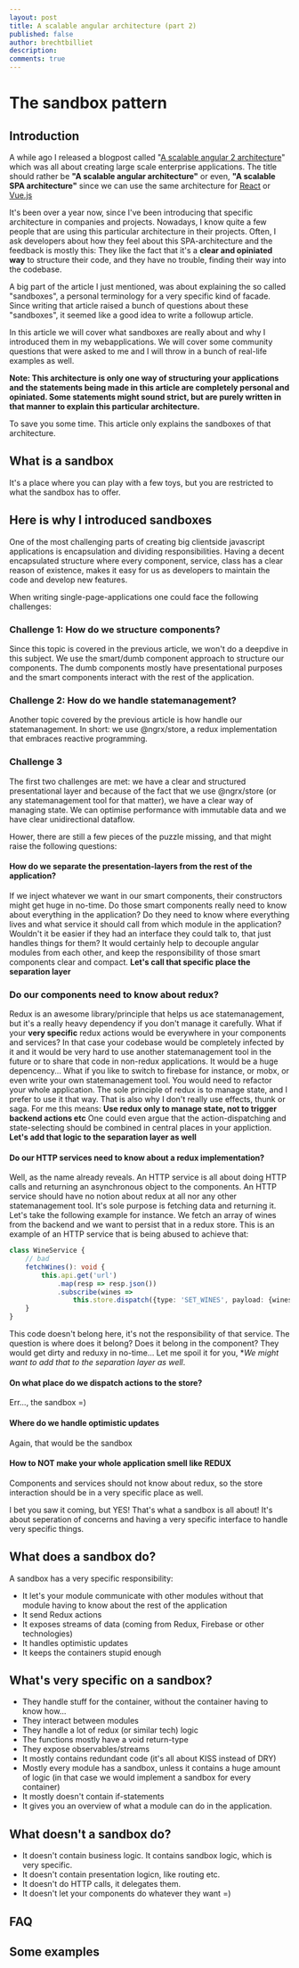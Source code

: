 ```yaml
---		
layout: post		
title: A scalable angular architecture (part 2)
published: false
author: brechtbilliet
description: 
comments: true
---
```


# The sandbox pattern

## Introduction

A while ago I released a blogpost called "[A scalable angular 2 architecture](http://blog.brecht.io/A-scalable-angular2-architecture/)" which was all about creating large scale enterprise applications. The title should  rather be **"A scalable angular architecture"** or even, **"A scalable SPA architecture"** since we can use the same architecture for [React](https://facebook.github.io/react/) or [Vue.js](https://vuejs.org)

It's been over a year now, since I've been introducing that specific architecture in companies and projects. Nowadays, I know quite a few people that are using this particular architecture in their projects.
Often, I ask developers about how they feel about this SPA-architecture and the feedback is mostly this:
They like the fact that it's a **clear and opiniated way** to structure their code, and they have no trouble, finding their way into the codebase.

A big part of the article I just mentioned, was about explaining the so called "sandboxes", a personal terminology for a very specific kind of facade.
Since writing that article raised a bunch of questions about these "sandboxes", it seemed like a good idea to write a followup article.

In this article we will cover what sandboxes are really about and why I introduced them in my webapplications.
We will cover some community questions that were asked to me and I will throw in a bunch of real-life examples as well.

**Note: This architecture is only one way of structuring your applications and the statements being made in this article are completely personal and opiniated.
Some statements might sound strict, but are purely written in that manner to explain this particular architecture.**

To save you some time. This article only explains the sandboxes of that architecture.

## What is a sandbox

It's a place where you can play with a few toys, but you are restricted to what the sandbox has to offer.

## Here is why I introduced sandboxes

One of the most challenging parts of creating big clientside javascript applications is encapsulation and dividing responsibilities. Having a decent encapsulated structure where every component, service, class has a clear reason of existence, makes it easy for us as developers to maintain the code and develop new features. 

When writing single-page-applications one could face the following challenges:

### Challenge 1: How do we structure components?

Since this topic is covered in the previous article, we won't do a deepdive in this subject.
We use the smart/dumb component approach to structure our components. The dumb components mostly have presentational purposes and the smart components interact with the rest of the application.

### Challenge 2: How do we handle statemanagement?

Another topic covered by the previous article is how handle our statemanagement. In short: we use @ngrx/store, a redux implementation that embraces reactive programming. 

### Challenge 3

The first two challenges are met: we have a clear and structured presentational layer and because of the fact that we use @ngrx/store (or any statemanagement tool for that matter), we have a clear way of managing state. We can optimise performance with immutable data and we have clear unidirectional dataflow.

Hower, there are still a few pieces of the puzzle missing, and that might raise the following questions:

#### How do we separate the presentation-layers from the rest of the application?

If we inject whatever we want in our smart components, their constructors might get huge in no-time. Do those smart components really need to know about everything in the application? Do they need to know where everything lives and what service it should call from which module in the application? Wouldn't it be easier if they had an interface they could talk to, that just handles things for them?
It would certainly help to decouple angular modules from each other, and keep the responsibility of those smart components clear and compact. **Let's call that specific place the separation layer**

### Do our components need to know about redux?

Redux is an awesome library/principle that helps us ace statemanagement, but it's a really heavy dependency if you don't manage it carefully. What if your **very specific** redux actions would be everywhere in your components and services? In that case your codebase would be completely infected by it and it would be very hard to use another statemanagement tool in the future or to share that code in non-redux applications.
It would be a huge depencency... What if you like to switch to firebase for instance, or mobx, or even write your own statemanagement tool. You would need to refactor your whole application. The sole principle of redux is to manage state, and I prefer to use it that way. That is also why I don't really use effects, thunk or saga.
For me this means: **Use redux only to manage state, not to trigger backend actions etc**
One could even argue that the action-dispatching and state-selecting should be combined in central places in your appliction.
 **Let's add that logic to the separation layer as well**

#### Do our HTTP services need to know about a redux implementation?

Well, as the name already reveals. An HTTP service is all about doing HTTP calls and returning an asynchronous object to the components. An HTTP service should have no notion about redux at all nor any other statemanagement tool. It's sole purpose is fetching data and returning it. Let's take the following example for instance. We fetch an array of wines from the backend and we want to persist that in a redux store. This is an example of an HTTP service that is being abused to achieve that:

```typescript
class WineService {
	// bad
	fetchWines(): void {
		this.api.get('url')
			.map(resp => resp.json())
			.subscribe(wines => 
				this.store.dispatch({type: 'SET_WINES', payload: {wines}});
	}
}
```

This code doesn't belong here, it's not the responsibility of that service. The question is where does it belong?
Does it belong in the component? They would get dirty and reduxy in no-time...
Let me spoil it for you, **We might want to add that to the separation layer as well*.


#### On what place do we dispatch actions to the store?

Err..., the sandbox =)

#### Where do we handle optimistic updates

Again, that would be the sandbox

#### How to NOT make your whole application smell like REDUX

Components and services should not know about redux, so the store interaction should be in a very specific place as well.

I bet you saw it coming, but YES! That's what a sandbox is all about! It's about seperation of concerns and having a very specific interface to handle very specific things.

## What does a sandbox do?

A sandbox has a very specific responsibility:

- It let's your module communicate with other modules without that module having to know about the rest of the application
- It send Redux actions
- It exposes streams of data (coming from Redux, Firebase or other technologies)
- It handles optimistic updates
- It keeps the containers stupid enough

## What's very specific on a sandbox?

- They handle stuff for the container, without the container having to know how...
- They interact between modules
- They handle a lot of redux (or similar tech) logic
- The functions mostly have a void return-type
- They expose observables/streams
- It mostly contains redundant code (it's all about KISS instead of DRY)
- Mostly every module has a sandbox, unless it contains a huge amount of logic (in that case we would implement a sandbox for every container)
- It mostly doesn't contain if-statements
- It gives you an overview of what a module can do in the application.

## What doesn't a sandbox do?

- It doesn't contain business logic. It contains sandbox logic, which is very specific.
- It doesn't contain presentation logicn, like routing etc.
- It doesn't do HTTP calls, it delegates them.
- It doesn't let your components do whatever they want =)

## FAQ

## Some examples